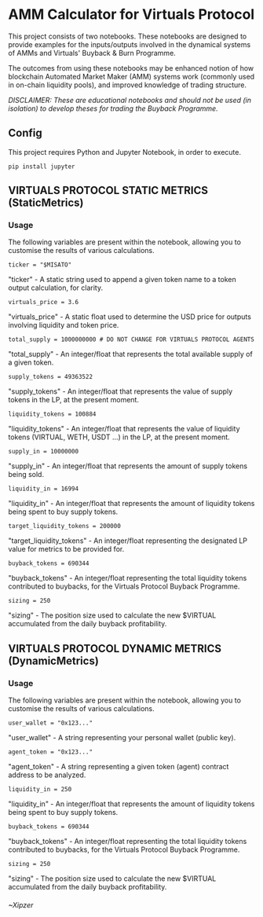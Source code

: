 # AMM Calculator for Virtuals Protocol

This project consists of two notebooks. These notebooks are designed 
to provide examples for the inputs/outputs involved in the dynamical systems
of AMMs and Virtuals' Buyback & Burn Programme.

The outcomes from using these notebooks may be enhanced notion of how blockchain
Automated Market Maker (AMM) systems work (commonly used in on-chain liquidity pools), 
and improved knowledge of trading structure.

_DISCLAIMER: These are educational notebooks and should not be used (in isolation) to develop 
theses for trading the Buyback Programme._

## Config

This project requires Python and Jupyter Notebook, in order to execute.

```shell
pip install jupyter
```

## VIRTUALS PROTOCOL STATIC METRICS (StaticMetrics)
### Usage

The following variables are present within the notebook, allowing you to customise the results of various calculations.

```
ticker = "$MISATO"
```
"ticker" - A static string used to append a given token name to a token output calculation, for clarity.

```
virtuals_price = 3.6
```
"virtuals_price" - A static float used to determine the USD price for outputs involving liquidity and token price.

```
total_supply = 1000000000 # DO NOT CHANGE FOR VIRTUALS PROTOCOL AGENTS
```
"total_supply" - An integer/float that represents the total available supply of a given token.

```
supply_tokens = 49363522
```
"supply_tokens" - An integer/float that represents the value of supply tokens in the LP, at the present moment.

```
liquidity_tokens = 100884
```
"liquidity_tokens" - An integer/float that represents the value of liquidity tokens (VIRTUAL, WETH, USDT ...) in the LP, 
at the present moment.

```
supply_in = 10000000
```
"supply_in" - An integer/float that represents the amount of supply tokens being sold.

```
liquidity_in = 16994
```
"liquidity_in" - An integer/float that represents the amount of liquidity tokens being spent to buy supply tokens.

```
target_liquidity_tokens = 200000
```
"target_liquidity_tokens" - An integer/float representing the designated LP value for metrics to be provided for.

```
buyback_tokens = 690344
```
"buyback_tokens" - An integer/float representing the total liquidity tokens contributed to buybacks, 
for the Virtuals Protocol Buyback Programme.

```
sizing = 250
```
"sizing" - The position size used to calculate the new $VIRTUAL accumulated from the daily buyback profitability.

## VIRTUALS PROTOCOL DYNAMIC METRICS (DynamicMetrics)
### Usage

The following variables are present within the notebook, allowing you to customise the results of various calculations.

```
user_wallet = "0x123..."
```
"user_wallet" - A string representing your personal wallet (public key).

```
agent_token = "0x123..."
```
"agent_token" - A string representing a given token (agent) contract address to be analyzed.

```
liquidity_in = 250
```
"liquidity_in" - An integer/float that represents the amount of liquidity tokens being spent to buy supply tokens.

```
buyback_tokens = 690344
```
"buyback_tokens" - An integer/float representing the total liquidity tokens contributed to buybacks, 
for the Virtuals Protocol Buyback Programme.

```
sizing = 250
```
"sizing" - The position size used to calculate the new $VIRTUAL accumulated from the daily buyback profitability.

###### ~Xipzer